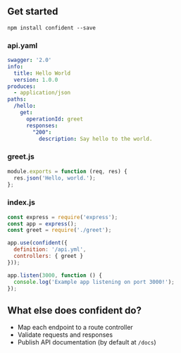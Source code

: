 ## Get started

```
npm install confident --save
```

### api.yaml

```yaml
swagger: '2.0'
info:
  title: Hello World
  version: 1.0.0
produces:
  - application/json
paths:
  /hello:
    get:
      operationId: greet
      responses:
        "200":
          description: Say hello to the world.
```

### greet.js

```javascript
module.exports = function (req, res) {
  res.json('Hello, world.');
};
```

### index.js

```javascript
const express = require('express');
const app = express();
const greet = require('./greet');

app.use(confident({
  definition: '/api.yml',
  controllers: { greet }
}));

app.listen(3000, function () {
  console.log('Example app listening on port 3000!');
});
```

## What else does confident do?

* Map each endpoint to a route controller
* Validate requests and responses
* Publish API documentation (by default at `/docs`)
